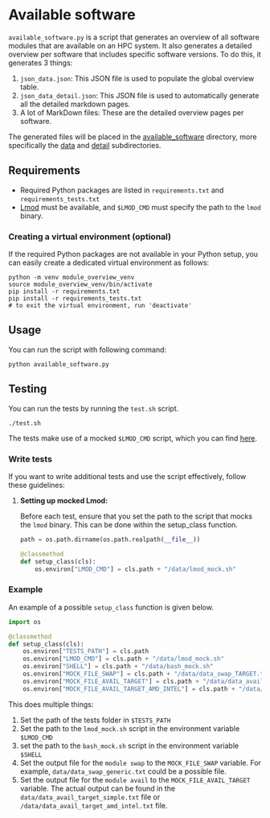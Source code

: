 # Available software

`available_software.py` is a script that generates an overview of all software modules that are available on an HPC system.
It also generates a detailed overview per software that includes specific software versions.
To do this, it generates 3 things:
1. `json_data.json`: This JSON file is used to populate the global overview table.
2. `json_data_detail.json`: This JSON file is used to automatically generate all the detailed markdown pages.
3. A lot of MarkDown files: These are the detailed overview pages per software.

The generated files will be placed in the [available_software](/docs/available_software) directory,
more specifically the [data](/docs/available_software/data) 
and [detail](/docs/available_software/detail) subdirectories.

## Requirements
- Required Python packages are listed in `requirements.txt` and `requirements_tests.txt`
- [Lmod](https://github.com/TACC/Lmod) must be available, and `$LMOD_CMD` must specify the path to the `lmod` binary.


### Creating a virtual environment (optional)

If the required Python packages are not available in your Python setup,
you can easily create a dedicated virtual environment as follows:

```shell
python -m venv module_overview_venv
source module_overview_venv/bin/activate
pip install -r requirements.txt
pip install -r requirements_tests.txt
# to exit the virtual environment, run 'deactivate'
```

## Usage
You can run the script with following command:

```shell
python available_software.py
```

## Testing
You can run the tests by running the `test.sh` script.
```shell
./test.sh
```

The tests make use of a mocked `$LMOD_CMD` script, which you can find [here](tests/data/lmod_mock.sh).

### Write tests
If you want to write additional tests and use the script effectively, follow these guidelines:


1. **Setting up mocked Lmod:**

   Before each test, ensure that you set the path to the script that mocks the `lmod` binary.
   This can be done within the setup_class function.
   ```python
   path = os.path.dirname(os.path.realpath(__file__))
   
   @classmethod
   def setup_class(cls):
       os.environ["LMOD_CMD"] = cls.path + "/data/lmod_mock.sh"
   ``` 

### Example 
An example of a possible `setup_class` function is given below.
```python
import os

@classmethod
def setup_class(cls):
    os.environ["TESTS_PATH"] = cls.path
    os.environ["LMOD_CMD"] = cls.path + "/data/lmod_mock.sh"
    os.environ["SHELL"] = cls.path + "/data/bash_mock.sh"
    os.environ["MOCK_FILE_SWAP"] = cls.path + "/data/data_swap_TARGET.txt"
    os.environ["MOCK_FILE_AVAIL_TARGET"] = cls.path + "/data/data_avail_target_simple.txt"
    os.environ["MOCK_FILE_AVAIL_TARGET_AMD_INTEL"] = cls.path + "/data/data_avail_target_amd_intel.txt"
```

This does multiple things:
1. Set the path of the tests folder in `$TESTS_PATH`
2. Set the path to the `lmod_mock.sh` script in the environment variable `$LMOD_CMD`
3. set the path to the `bash_mock.sh` script in the environment variable `$SHELL`
4. Set the output file for the `module swap` to the `MOCK_FILE_SWAP` variable.
   For example, `data/data_swap_generic.txt` could be a possible file.
3. Set the output file for the `module avail` to the `MOCK_FILE_AVAIL_TARGET` variable.
   The actual output can be found in the `data/data_avail_target_simple.txt` file or `/data/data_avail_target_amd_intel.txt` file.
